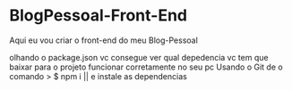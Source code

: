 # BlogPessoal-Front-End
Aqui eu vou criar o front-end do meu Blog-Pessoal 

olhando o package.json vc consegue ver qual depedencia vc tem que baixar para o projeto funcionar corretamente no seu pc 
Usando o Git de o comando > $ npm i || e instale as dependencias 
